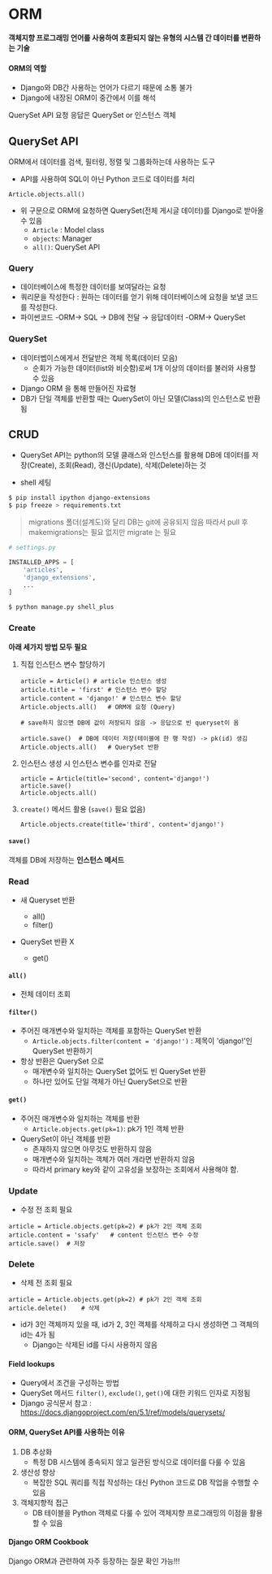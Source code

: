 # ORM
**객체지향 프로그래밍 언어를 사용하여 호환되지 않는 유형의 시스템 간 데이터를 변환하는 기술**

#### ORM의 역할
- Django와 DB간 사용하는 언어가 다르기 때문에 소통 불가
- Django에 내장된 ORM이 중간에서 이를 해석

QuerySet API 요청
응답은 QuerySet or 인스턴스 객체

## QuerySet API
ORM에서 데이터를 검색, 필터링, 정렬 및 그룹화하는데 사용하는 도구
- API를 사용하여 SQL이 아닌 Python 코드로 데이터를 처리


`Article.objects.all()`
- 위 구문으로 ORM에 요청하면 QuerySet(전체 게시글 데이터)를 Django로 받아올 수 있음
    - `Article` : Model class
    - `objects`: Manager
    - `all()`: QuerySet API


### Query
- 데이터베이스에 특정한 데이터를 보여달라는 요청
- 쿼리문을 작성한다 : 원하는 데이터를 얻기 위해 데이터베이스에 요청을 보낼 코드를 작성한다.
- 파이썬코드 -ORM→ SQL → DB에 전달 → 응답데이터 -ORM→ QuerySet

### QuerySet
- 데이터벱이스에게서 전달받은 객체 목록(데이터 모음)
    - 순회가 가능한 데이터(list와 비슷함)로써 1개 이상의 데이터를 불러와 사용할 수 있음
- Django ORM 을 통해 만들어진 자료형
- DB가 단일 객체를 반환할 때는 QuerySet이 아닌 모델(Class)의 인스턴스로 반환됨

## CRUD
- QuerySet API는 python의 모델 클래스와 인스턴스를 활용해 DB에 데이터를 저장(Create), 조회(Read), 갱신(Update), 삭제(Delete)하는 것



- shell 세팅
```bash
$ pip install ipython django-extensions
$ pip freeze > requirements.txt
```
> migrations 폴더(설계도)와 달리 DB는 git에 공유되지 않음
> 따라서 pull 후 makemigrations는 필요 없지만 migrate 는 필요

```py
# settings.py

INSTALLED_APPS = [
    'articles',
    'django_extensions',
    ...
]
```
```bash
$ python manage.py shell_plus
```


### Create
**아래 세가지 방법 모두 필요**

1. 직접 인스턴스 변수 할당하기
    ```shell
    article = Article() # article 인스턴스 생성
    article.title = 'first' # 인스턴스 변수 할당
    article.content = 'django!' # 인스턴스 변수 할당
    Article.objects.all()   # ORM에 요청 (Query)

    # save하지 않으면 DB에 값이 저장되지 않음 -> 응답으로 빈 queryset이 옴

    article.save()  # DB에 데이터 저장(테이블에 한 행 작성) -> pk(id) 생김
    Article.objects.all()   # QuerySet 반환 
    ```

2. 인스턴스 생성 시 인스턴스 변수를 인자로 전달
    ```shell
    article = Article(title='second', content='django!')
    article.save()
    Article.objects.all()
    ```

3. `create()` 메서드 활용 (`save()` 필요 없음)
    ```shell
    Article.objects.create(title='third', content='django!')
    ```


#### `save()`
객체를 DB에 저장하는 **인스턴스 메서드**

### Read
- 새 Queryset 반환
    - all()
    - filter()

- QuerySet 반환 X
    - get()

#### `all()`
- 전체 데이터 조회
#### `filter()`
- 주어진 매개변수와 일치하는 객체를 포함하는 QuerySet 반환
    - `Article.objects.filter(content = 'django!')` : 제목이 'django!'인 QuerySet 반환하기
- 항상 반환은 QuerySet 으로
    - 매개변수와 일치하는 QuerySet 없어도 빈 QuerySet 반환
    - 하나만 있어도 단일 객체가 아닌 QuerySet으로 반환
#### `get()`
- 주어진 매개변수와 일치하는 객체를 반환
    - `Article.objects.get(pk=1)`: pk가 1인 객체 반환
- QuerySet이 아닌 객체를 반환
    - 존재하지 않으면 아무것도 반환하지 않음
    - 매개변수와 일치하는 객체가 여러 개라면 반환하지 않음
    - 따라서 primary key와 같이 고유성을 보장하는 조회에서 사용해야 함.

### Update
- 수정 전 조회 필요
```shell
article = Article.objects.get(pk=2) # pk가 2인 객체 조회
article.content = 'ssafy'   # content 인스턴스 변수 수정
article.save()  # 저장
```

### Delete
- 삭제 전 조회 필요
```shell
article = Article.objects.get(pk=2) # pk가 2인 객체 조회
article.delete()    # 삭제
```
- id가 3인 객체까지 있을 때, id가 2, 3인 객체를 삭제하고 다시 생성하면 그 객체의 id는 4가 됨
    - Django는 삭제된 id를 다시 사용하지 않음


#### Field lookups
- Query에서 조건을 구성하는 방법
- QuerySet 메서드 `filter()`, `exclude()`, `get()`에 대한 키워드 인자로 지정됨
- Django 공식문서 참고 : https://docs.djangoproject.com/en/5.1/ref/models/querysets/

#### ORM, QuerySet API를 사용하는 이유
1. DB 추상화
    - 특정 DB 시스템에 종속되지 않고 일관된 방식으로 데이터를 다룰 수 있음
2. 생산성 향상
    - 복잡한 SQL 쿼리를 직접 작성하는 대신 Python 코드로 DB 작업을 수행할 수 있음
3. 객체지향적 접근
    - DB 테이블을 Python 객체로 다룰 수 있어 객체지향 프로그래밍의 이점을 활용할 수 있음

#### Django ORM Cookbook
Django ORM과 관련하여 자주 등장하는 질문 확인 가능!!! 



